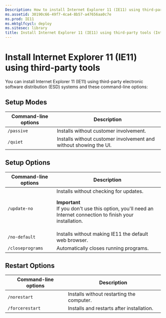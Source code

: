 ```yaml
---
Description: How to install Internet Explorer 11 (IE11) using third-party tools and command-line options.
ms.assetid: 30190c66-49f7-4ca4-8b57-a47656aa0c7e
ms.prod: IE11
ms.mktglfcycl: deploy
ms.sitesec: library
title: Install Internet Explorer 11 (IE11) using third-party tools (Internet Explorer 11 for IT Pros)
---
```


# Install Internet Explorer 11 (IE11) using third-party tools
You can install Internet Explorer 11 (IE11) using third-party electronic software distribution (ESD) systems and these command-line options:

## Setup Modes

|Command-line options |Description                                           |
|---------------------|------------------------------------------------------|
|`/passive` |Installs without customer involvement.                          |
|`/quiet` |Installs without customer involvement and without showing the UI. |

## Setup Options

|Command-line options |Description                                           |
|---------------------|------------------------------------------------------|
|`/update-no` |Installs without checking for updates.<p>**Important**<br>If you don't use this option, you'll need an Internet connection to finish your installation.                                                                |
|`/no-default`     |Installs without making IE11 the default web browser.    |
|`/closeprograms` |Automatically closes running programs.                    |


## Restart Options

|Command-line options |Description                                           |
|---------------------|------------------------------------------------------|
|`/norestart`    |Installs without restarting the computer.                  |
|`/forcerestart` |Installs and restarts after installation.                  |

 

 

 



